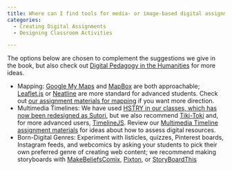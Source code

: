```yaml
---
title: Where can I find tools for media- or image-based digital assignments?
categories:
  - Creating Digital Assignments
  - Designing Classroom Activities

---
```

The options below are chosen to complement the suggestions we give in the book, but also check out [Digital Pedagogy in the Humanities](https://www.google.com/url?q=https://digitalpedagogy.mla.hcommons.org/&sa=D&source=editors&ust=1649984699419041&usg=AOvVaw2O5GbxtoHHb_n_xvEq7cMN) for more ideas.

*   Mapping: [Google My Maps](https://www.google.com/url?q=https://mymaps.google.com/&sa=D&source=editors&ust=1649984699419281&usg=AOvVaw2Exj-J7KjyCcuRHubhC5Zs) and [MapBox](https://www.google.com/url?q=https://www.mapbox.com/&sa=D&source=editors&ust=1649984699419417&usg=AOvVaw2JT3_xBGl8idczES5bJi0c) are both approachable; [Leaflet.js](https://www.google.com/url?q=https://leafletjs.com/&sa=D&source=editors&ust=1649984699419536&usg=AOvVaw2r9ns2LWI80NiR24S7oj0H) or [Neatline](https://www.google.com/url?q=https://neatline.org/&sa=D&source=editors&ust=1649984699419649&usg=AOvVaw3NkMKYdPZH5V22GqFcXMJP) are more standard for advanced students. Check out [our assignment materials for mapping](https://www.google.com/url?q=https://scalar.usc.edu/works/digital-humanities-in-the-classroom-a-practical-introduction/assignment-sets&sa=D&source=editors&ust=1649984699419869&usg=AOvVaw0plrf_kwvo-RUo43nxJYZR) if you want more direction.
*   Multimedia Timelines: We have used [HSTRY in our classes, which has now been redesigned as Sutori](https://www.google.com/url?q=https://www.sutori.com/en/&sa=D&source=editors&ust=1649984699420130&usg=AOvVaw2qRQWdSgfDyXFX9Y_R20Rz), but we also recommend [Tiki-Toki](https://www.google.com/url?q=https://www.tiki-toki.com/&sa=D&source=editors&ust=1649984699420259&usg=AOvVaw0PWTnCMF_HPFvkQ8NYpOZk) and, for more advanced users, [TimelineJS](https://www.google.com/url?q=https://timeline.knightlab.com/&sa=D&source=editors&ust=1649984699420398&usg=AOvVaw2rVK57bMSHcoAmZn6faZey). Review our [Multimedia Timeline assignment materials](https://www.google.com/url?q=https://scalar.usc.edu/works/digital-humanities-in-the-classroom-a-practical-introduction/assignment-sets&sa=D&source=editors&ust=1649984699420586&usg=AOvVaw3L6jMlHSu81x8xUB7XOGJm) for ideas about how to assess digital resources.
*   Born-Digital Genres: Experiment with listicles, quizzes, Pinterest boards, Instagram feeds, and webcomics by asking your students to pick their own preferred genre of creating web content; we recommend making storyboards with [MakeBeliefsComix](https://www.google.com/url?q=https://makebeliefscomix.com/&sa=D&source=editors&ust=1649984699420883&usg=AOvVaw24OrMoXVRZ9En4mNMnVu2R), [Pixton](https://www.google.com/url?q=https://www.pixton.com/&sa=D&source=editors&ust=1649984699421007&usg=AOvVaw2-UWrfjB6ssYhlL78VVDBU), or [StoryBoardThis](https://www.google.com/url?q=https://www.storyboardthat.com/&sa=D&source=editors&ust=1649984699421134&usg=AOvVaw1_rW5usmAOnJAIE3VOV3vY)